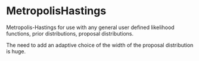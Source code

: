 # MetropolisHastings
Metropolis-Hastings for use with any general user defined likelihood functions, prior distributions, proposal distributions.

The need to add an adaptive choice of the width of the proposal distribution is huge.
